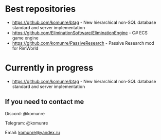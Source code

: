 # Best repositories
* https://github.com/komunre/btag - New hierarchical non-SQL database standard and server implementation
* https://github.com/EliminationSoftware/EliminationEngine - C# ECS game engine
* https://github.com/komunre/PassiveResearch - Passive Research mod for RimWorld
  
# Currently in progress
* https://github.com/komunre/btag - New hierarchical non-SQL database standard and server implementation

## If you need to contact me
Discord: @komunre

Telegram: @komunre

Email: komunre@yandex.ru
